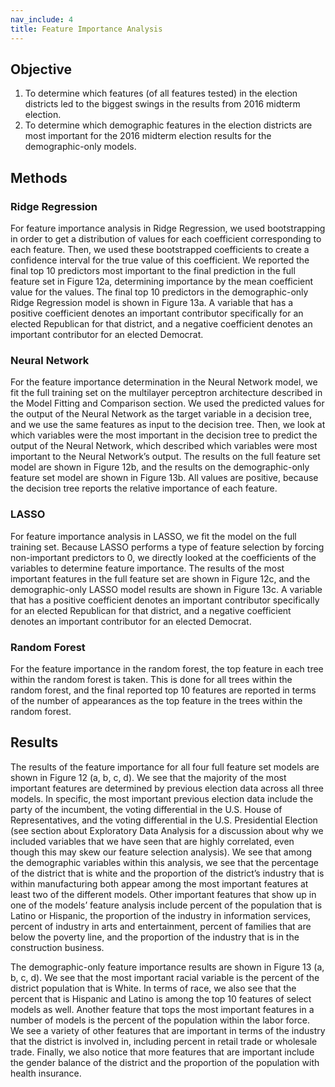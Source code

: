 ```yaml
---
nav_include: 4
title: Feature Importance Analysis
---
```

 
## Objective
 
1)	To determine which features (of all features tested) in the election districts led to the biggest swings in the results from 2016 midterm election.
2)	To determine which demographic features in the election districts are most important for the 2016 midterm election results for the demographic-only models.
 
## Methods
 
### Ridge Regression
 
For feature importance analysis in Ridge Regression, we used bootstrapping in order to get a distribution of values for each coefficient corresponding to each feature. Then, we used these bootstrapped coefficients to create a confidence interval for the true value of this coefficient. We reported the final top 10 predictors most important to the final prediction in the full feature set in Figure 12a, determining importance by the mean coefficient value for the values. The final top 10 predictors in the demographic-only Ridge Regression model is shown in Figure 13a. A variable that has a positive coefficient denotes an important contributor specifically for an elected Republican for that district, and a negative coefficient denotes an important contributor for an elected Democrat.
 
### Neural Network
 
For the feature importance determination in the Neural Network model, we fit the full training set on the multilayer perceptron architecture described in the Model Fitting and Comparison section. We used the predicted values for the output of the Neural Network as the target variable in a decision tree, and we use the same features as input to the decision tree. Then, we look at which variables were the most important in the decision tree to predict the output of the Neural Network, which described which variables were most important to the Neural Network’s output. The results on the full feature set model are shown in Figure 12b, and the results on the demographic-only feature set model are shown in Figure 13b. All values are positive, because the decision tree reports the relative importance of each feature.
 
### LASSO
 
For feature importance analysis in LASSO, we fit the model on the full training set. Because LASSO performs a type of feature selection by forcing non-important predictors to 0, we directly looked at the coefficients of the variables to determine feature importance. The results of the most important features in the full feature set are shown in Figure 12c, and the demographic-only LASSO model results are shown in Figure 13c. A variable that has a positive coefficient denotes an important contributor specifically for an elected Republican for that district, and a negative coefficient denotes an important contributor for an elected Democrat.

### Random Forest

For the feature importance in the random forest, the top feature in each tree within the random forest is taken. This is done for all trees within the random forest, and the final reported top 10 features are reported in terms of the number of appearances as the top feature in the trees within the random forest.
 
## Results
 
The results of the feature importance for all four full feature set models are shown in Figure 12 (a, b, c, d). We see that the majority of the most important features are determined by previous election data across all three models. In specific, the most important previous election data include the party of the incumbent, the voting differential in the U.S. House of Representatives, and the voting differential in the U.S. Presidential Election (see section about Exploratory Data Analysis for a discussion about why we included variables that we have seen that are highly correlated, even though this may skew our feature selection analysis). We see that among the demographic variables within this analysis, we see that the percentage of the district that is white and the proportion of the district’s industry that is within manufacturing both appear among the most important features at least two of the different models. Other important features that show up in one of the models’ feature analysis include percent of the population that is Latino or Hispanic, the proportion of the industry in information services, percent of industry in arts and entertainment, percent of families that are below the poverty line, and the proportion of the industry that is in the construction business.
 
The demographic-only feature importance results are shown in Figure 13 (a, b, c, d). We see that the most important racial variable is the percent of the district population that is White. In terms of race, we also see that the percent that is Hispanic and Latino is among the top 10 features of select models as well. Another feature that tops the most important features in a number of models is the percent of the population within the labor force. We see a variety of other features that are important in terms of the industry that the district is involved in, including percent in retail trade or wholesale trade. Finally, we also notice that more features that are important include the gender balance of the district and the proportion of the population with health insurance.
